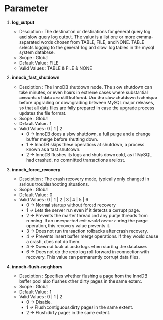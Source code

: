# Parameter

1. __log_output__
    * Desciption : The destination or destinations for general query log and slow query log output.
      The value is a list one or more comma-separated words chosen from TABLE, FILE, and NONE.
      TABLE selects logging to the general_log and slow_log tables in the mysql system database.
    * Scope : Global
    * Default Value : FILE
    * Valid Values : TABLE & FILE & NONE

2. __innodb_fast_shutdown__
    * Desciption : The InnoDB shutdown mode. The slow shutdown can take minutes,
      or even hours in extreme cases where substantial amounts of data are still buffered.
      Use the slow shutdown technique before upgrading or downgrading between MySQL major releases,
      so that all data files are fully prepared in case the upgrade process updates the file format.
    * Scope : Global
    * Default Value : 1
    * Valid Values : 0 | 1 | 2
        + 0 -> InnoDB does a slow shutdown, a full purge and a change buffer merge before shutting down.
        + 1 -> InnoDB skips these operations at shutdown, a process known as a fast shutdown.
        + 2 -> InnoDB flushes its logs and shuts down cold, as if MySQL had crashed. no committed transactions are lost.

3. __innodb_force_recovery__
    * Desciption : The crash recovery mode, typically only changed in serious troubleshooting situations.
    * Scope : Global
    * Default Value : 0
    * Valid Values : 0 | 1 | 2 | 3 | 4 | 5 | 6
        + 0 -> Normal startup without forced recovery.
        + 1 -> Lets the server run even if it detects a corrupt page.
        + 2 -> Prevents the master thread and any purge threads from running. If an unexpected exit would occur during the purge operation, this recovery value prevents it.
        + 3 -> Does not run transaction rollbacks after crash recovery.
        + 4 -> Prevents insert buffer merge operations. If they would cause a crash, does not do them.
        + 5 -> Does not look at undo logs when starting the database.
        + 6 -> Does not do the redo log roll-forward in connection with recovery. This value can permanently corrupt data files.

4. __innodb-flush-neighbors__
    * Desciption : Specifies whether flushing a page from the InnoDB buffer pool also flushes other dirty pages in the same extent.
    * Scope : Global
    * Default Value : 1
    * Valid Values : 0 | 1 | 2
        + 0 -> Disable.
        + 1 -> Flush contiguous dirty pages in the same extent.
        + 2 -> Flush dirty pages in the same extent.